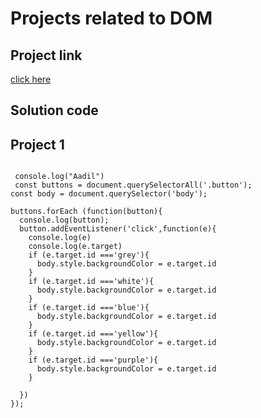 # Projects related to DOM
## Project link

[click here](https://stackblitz.com/edit/dom-project-chaiaurcode?file=index.html)

## Solution code
## Project 1
```

 console.log("Aadil")
 const buttons = document.querySelectorAll('.button');
const body = document.querySelector('body');

buttons.forEach (function(button){
  console.log(button);
  button.addEventListener('click',function(e){
    console.log(e)
    console.log(e.target)
    if (e.target.id ==='grey'){
      body.style.backgroundColor = e.target.id
    }
    if (e.target.id ==='white'){
      body.style.backgroundColor = e.target.id
    }
    if (e.target.id ==='blue'){
      body.style.backgroundColor = e.target.id
    }
    if (e.target.id ==='yellow'){
      body.style.backgroundColor = e.target.id
    }
    if (e.target.id ==='purple'){
      body.style.backgroundColor = e.target.id
    }

  })
});


```

